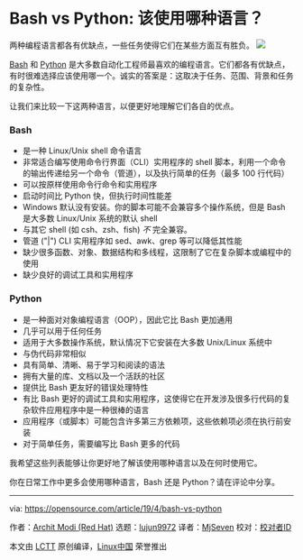 [#]: collector: (lujun9972)
[#]: translator: (MjSeven)
[#]: reviewer: ( )
[#]: publisher: ( )
[#]: url: ( )
[#]: subject: (Bash vs. Python: Which language should you use?)
[#]: via: (https://opensource.com/article/19/4/bash-vs-python)
[#]: author: (Archit Modi Red Hat https://opensource.com/users/architmodi/users/greg-p/users/oz123)


Bash vs Python: 该使用哪种语言？
======
两种编程语言都各有优缺点，一些任务使得它们在某些方面互有胜负。
![][1]

[Bash][2] 和 [Python][3] 是大多数自动化工程师最喜欢的编程语言。它们都各有优缺点，有时很难选择应该使用哪一个。诚实的答案是：这取决于任务、范围、背景和任务的复杂性。

让我们来比较一下这两种语言，以便更好地理解它们各自的优点。

### Bash

  * 是一种 Linux/Unix shell 命令语言
  * 非常适合编写使用命令行界面（CLI）实用程序的 shell 脚本，利用一个命令的输出传递给另一个命令（管道），以及执行简单的任务（最多 100 行代码）
  * 可以按原样使用命令行命令和实用程序
  * 启动时间比 Python 快，但执行时间性能差
  * Windows 默认没有安装。你的脚本可能不会兼容多个操作系统，但是 Bash 是大多数 Linux/Unix 系统的默认 shell
  * 与其它 shell (如 csh、zsh、fish) _不_ 完全兼容。
  * 管道 ("|") CLI 实用程序如 sed、awk、grep 等可以降低其性能
  * 缺少很多函数、对象、数据结构和多线程，这限制了它在复杂脚本或编程中的使用
  * 缺少良好的调试工具和实用程序

### Python

  * 是一种面对对象编程语言（OOP），因此它比 Bash 更加通用
  * 几乎可以用于任何任务
  * 适用于大多数操作系统，默认情况下它安装在大多数 Unix/Linux 系统中
  * 与伪代码非常相似
  * 具有简单、清晰、易于学习和阅读的语法
  * 拥有大量的库、文档以及一个活跃的社区
  * 提供比 Bash 更友好的错误处理特性
  * 有比 Bash 更好的调试工具和实用程序，这使得它在开发涉及很多行代码的复杂软件应用程序中是一种很棒的语言
  * 应用程序（或脚本）可能包含许多第三方依赖项，这些依赖项必须在执行前安装
  * 对于简单任务，需要编写比 Bash 更多的代码

我希望这些列表能够让你更好地了解该使用哪种语言以及在何时使用它。

你在日常工作中更多会使用哪种语言，Bash 还是 Python？请在评论中分享。

--------------------------------------------------------------------------------

via: https://opensource.com/article/19/4/bash-vs-python

作者：[Archit Modi (Red Hat)][a]
选题：[lujun9972][b]
译者：[MjSeven](https://github.com/MjSeven)
校对：[校对者ID](https://github.com/校对者ID)

本文由 [LCTT](https://github.com/LCTT/TranslateProject) 原创编译，[Linux中国](https://linux.cn/) 荣誉推出

[a]: https://opensource.com/users/architmodi/users/greg-p/users/oz123
[b]: https://github.com/lujun9972
[1]: https://opensource.com/sites/default/files/styles/image-full-size/public/lead-images/computer_happy_sad_developer_programming.png?itok=72nkfSQ_
[2]: /article/18/7/admin-guide-bash
[3]: /article/17/11/5-approaches-learning-python

